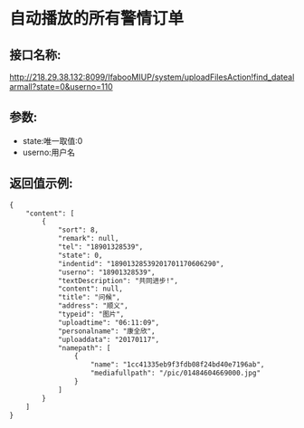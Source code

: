 # 自动播放的所有警情订单

## 接口名称:

<http://218.29.38.132:8099/IfabooMIUP/system/uploadFilesAction!find_datealarmall?state=0&userno=110>

## 参数:

- state:唯一取值:0
- userno:用户名

## 返回值示例:

```txt
{
    "content": [
        {
            "sort": 8,
            "remark": null,
            "tel": "18901328539",
            "state": 0,
            "indentid": "18901328539201701170606290",
            "userno": "18901328539",
            "textDescription": "共同进步!",
            "content": null,
            "title": "问候",
            "address": "顺义",
            "typeid": "图片",
            "uploadtime": "06:11:09",
            "personalname": "康全欣",
            "uploaddata": "20170117",
            "namepath": [
                {
                    "name": "1cc41335eb9f3fdb08f24bd40e7196ab",
                    "mediafullpath": "/pic/01484604669000.jpg"
                }
            ]
        }
    ]
}
```
